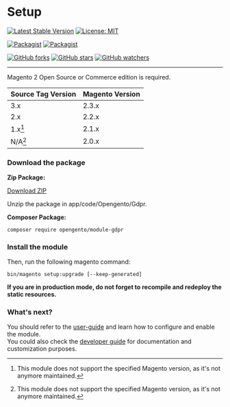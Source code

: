 # Setup

[![Latest Stable Version](https://img.shields.io/packagist/v/opengento/module-gdpr.svg?style=flat-square)](https://packagist.org/packages/opengento/module-gdpr)
[![License: MIT](https://img.shields.io/github/license/opengento/magento2-gdpr.svg?style=flat-square)](./LICENSE)

[![Packagist](https://img.shields.io/packagist/dt/opengento/module-gdpr.svg?style=flat-square)](https://packagist.org/packages/opengento/module-gdpr)
[![Packagist](https://img.shields.io/packagist/dm/opengento/module-gdpr.svg?style=flat-square)](https://packagist.org/packages/opengento/module-gdpr)

[![GitHub forks](https://img.shields.io/github/forks/opengento/magento2-gdpr.svg?style=social)](https://github.com/opengento/magento2-gdpr/network/members)
[![GitHub stars](https://img.shields.io/github/stars/opengento/magento2-gdpr.svg?style=social)](https://github.com/opengento/magento2-gdpr/stargazers)
[![GitHub watchers](https://img.shields.io/github/watchers/opengento/magento2-gdpr.svg?style=social)](https://github.com/opengento/magento2-gdpr/watchers)

___

Magento 2 Open Source or Commerce edition is required.

| Source Tag Version | Magento Version|
| :---               | :---           |
| 3.x                | 2.3.x          |
| 2.x                | 2.2.x          |
| 1.x[^deprVersion]  | 2.1.x          |
| N/A[^deprVersion]  | 2.0.x          |

[^deprVersion]: This module does not support the specified Magento version, as it's not anymore maintained.  

### Download the package

**Zip Package:**

[Download ZIP](https://github.com/opengento/magento2-gdpr/archive/master.zip)

Unzip the package in app/code/Opengento/Gdpr.

**Composer Package:**

```
composer require opengento/module-gdpr
```

### Install the module

Then, run the following magento command:

```
bin/magento setup:upgrade [--keep-generated]
```

**If you are in production mode, do not forget to recompile and redeploy the static resources.**

### What's next?

You should refer to the [user-guide](/magento2-gdpr/user-guide/) and learn how to configure and enable the module.  
You could also check the [developer guide](/magento2-gdpr/developer-guide/) for documentation and customization purposes.
